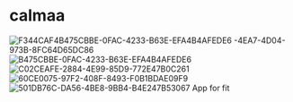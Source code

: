 # calmaa

![F344CAF4![B475CBBE-0FAC-4233-B63E-EFA4B4AFEDE6](https://user-images.githubusercontent.com/34709179/183387901-cf06eb7b-6d84-4cbd-a739-80d15a22462e.jpeg)
-4EA7-4D04-973B-8FC64D65DC86](https://user-images.githubusercontent.com/34709179/183387871-c9a5c512-5394-4629-b068-5e8c0d02ac9a.jpeg)
![B475CBBE-0FAC-4233-B63E-EFA4B4AFEDE6](https://user-images.githubusercontent.com/34709179/183388571-fbd57897-1f13-4483-af5a-e137c063c0f0.jpeg)
![C02CEAFE-2884-4E99-85D9-772E47B0C261](https://user-images.githubusercontent.com/34709179/183387914-1f839a29-9cc0-419b-aa6e-ec20d1f3a862.jpeg)
![60CE0075-97F2-408F-8493-F0B1BDAE09F9](https://user-images.githubusercontent.com/34709179/183387933-1a61bf2b-cf29-459f-8e8c-2af41a14eb1f.jpeg)
![501DB76C-DA56-4BE8-9BB4-B4E247B53067](https://user-images.githubusercontent.com/34709179/183387942-a427ba77-4c84-44bc-bf0d-d97fe274f39f.jpeg)
 App for fit
